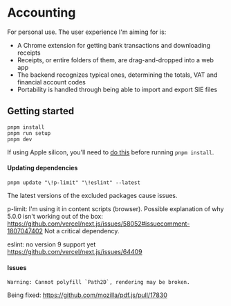 # Accounting

For personal use. The user experience I'm aiming for is:

- A Chrome extension for getting bank transactions and downloading receipts
- Receipts, or entire folders of them, are drag-and-dropped into a web app
- The backend recognizes typical ones, determining the totals, VAT and financial account codes
- Portability is handled through being able to import and export SIE files

## Getting started

```
pnpm install
pnpm run setup
pnpm dev
```

If using Apple silicon, you'll need to [do this](https://github.com/Automattic/node-canvas/issues/2036#issuecomment-1627742027)
before running `pnpm install`.

#### Updating dependencies

```
pnpm update "\!p-limit" "\!eslint" --latest
```

The latest versions of the excluded packages cause issues.

p-limit: I'm using it in content scripts (browser). Possible explanation of
why 5.0.0 isn't working out of the box: https://github.com/vercel/next.js/issues/58052#issuecomment-1807047402
Not a critical dependency.

eslint: no version 9 support yet https://github.com/vercel/next.js/issues/64409

#### Issues

```
Warning: Cannot polyfill `Path2D`, rendering may be broken.
```

Being fixed: https://github.com/mozilla/pdf.js/pull/17830
